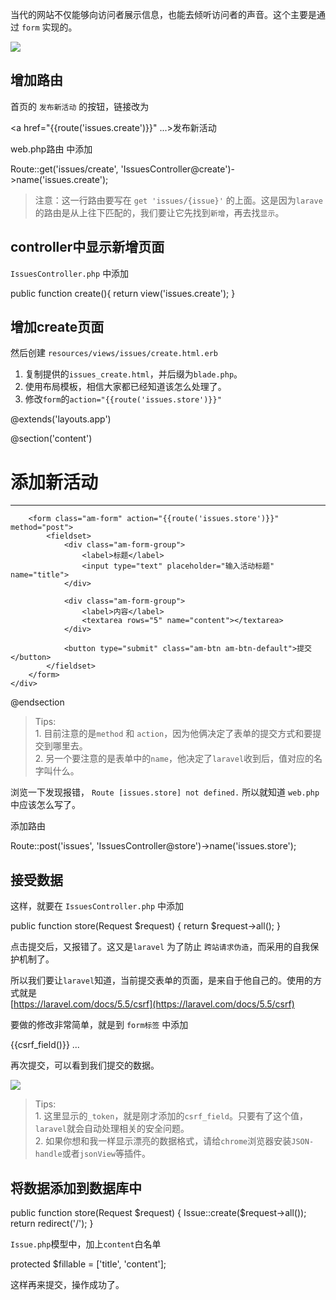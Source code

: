 当代的网站不仅能够向访问者展示信息，也能去倾听访问者的声音。这个主要是通过 `form` 实现的。

![](https://images.itfun.tv/photo/2017/fe14f7d0002a43c0aec8e32192b5b871.jpg-large)

增加路由
----

首页的 `发布新活动` 的按钮，链接改为

<a href="{{route('issues.create')}}" ...>发布新活动</a>

web.php路由 中添加

Route::get('issues/create', 'IssuesController@create')->name('issues.create');

> 注意：这一行路由要写在 `get 'issues/{issue}'` 的上面。这是因为`larave`的路由是从上往下匹配的，我们要让它先找到`新增`，再去找`显示`。

controller中显示新增页面
-----------------

`IssuesController.php` 中添加

public function create(){
    return view('issues.create');
}

增加create页面
----------

然后创建 `resources/views/issues/create.html.erb`

1.  复制提供的`issues_create.html`，并后缀为`blade.php`。
2.  使用布局模板，相信大家都已经知道该怎么处理了。
3.  修改`form`的`action="{{route('issues.store')}}"`

@extends('layouts.app')

@section('content')
    <div class="am-container">
        <div class="header">
            <div class="am-g">
                <h1>添加新活动</h1>
            </div>
            <hr>
        </div>

        <form class="am-form" action="{{route('issues.store')}}" method="post">
            <fieldset>
                <div class="am-form-group">
                    <label>标题</label>
                    <input type="text" placeholder="输入活动标题" name="title">
                </div>

                <div class="am-form-group">
                    <label>内容</label>
                    <textarea rows="5" name="content"></textarea>
                </div>

                <button type="submit" class="am-btn am-btn-default">提交</button>
            </fieldset>
        </form>
    </div>
@endsection

> Tips:  
> 1\. 目前注意的是`method` 和 `action`，因为他俩决定了表单的提交方式和要提交到哪里去。  
> 2\. 另一个要注意的是表单中的`name`，他决定了`laravel`收到后，值对应的名字叫什么。

浏览一下发现报错， `Route [issues.store] not defined.` 所以就知道 `web.php` 中应该怎么写了。

添加路由

Route::post('issues', 'IssuesController@store')->name('issues.store');

接受数据
----

这样，就要在 `IssuesController.php` 中添加

public function store(Request $request)
{
    return $request->all();
}

点击提交后，又报错了。这又是`laravel` 为了防止 `跨站请求伪造`，而采用的自我保护机制了。

所以我们要让`laravel`知道，当前提交表单的页面，是来自于他自己的。使用的方式就是  
[https://laravel.com/docs/5.5/csrf](https://laravel.com/docs/5.5/csrf)

要做的修改非常简单，就是到 `form标签` 中添加

<form>
    {{csrf_field()}}
...
</form

再次提交，可以看到我们提交的数据。

![](https://images.itfun.tv/photo/2017/fb2f7bda7a92de1d8df15aa718c07c87.jpg-large)

> Tips:  
> 1\. 这里显示的`_token`，就是刚才添加的`csrf_field`。只要有了这个值，`laravel`就会自动处理相关的安全问题。  
> 2\. 如果你想和我一样显示漂亮的数据格式，请给`chrome`浏览器安装`JSON-handle`或者`jsonView`等插件。

将数据添加到数据库中
----------

public function store(Request $request)
{
    Issue::create($request->all());
    return redirect('/');
}

`Issue.php`模型中，加上`content`白名单

protected $fillable = \['title', 'content'\];

这样再来提交，操作成功了。